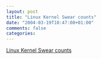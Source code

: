 ```yaml
---
layout: post
title: "Linux Kernel Swear counts"
date: "2004-03-19T10:47:00+01:00"
comments: false
categories: 
---
```


<p><a href="http://www.vidarholen.net/contents/wordcount/">Linux Kernel Swear counts</a></p>


